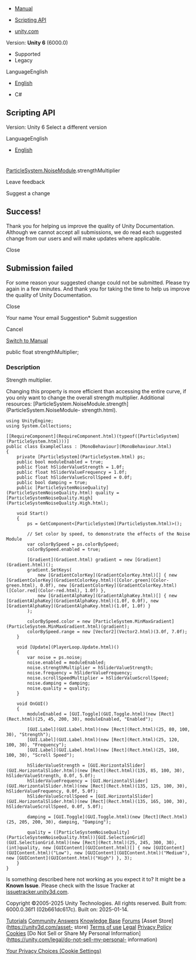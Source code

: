 [ ]()

  * [Manual](../Manual/index.html)
  * [Scripting API](../ScriptReference/index.html)

  * [unity.com](https://unity.com/)

Version: **Unity 6** (6000.0)

  * Supported
  * Legacy

LanguageEnglish

  * [English]()

  * C#

[ ](https://docs.unity3d.com)

## Scripting API

Version: Unity 6 Select a different version

LanguageEnglish

  * [English]()

#
[ParticleSystem.NoiseModule](ParticleSystem.NoiseModule.html).strengthMultiplier

Leave feedback

Suggest a change

## Success!

Thank you for helping us improve the quality of Unity Documentation. Although
we cannot accept all submissions, we do read each suggested change from our
users and will make updates where applicable.

Close

## Submission failed

For some reason your suggested change could not be submitted. Please <a>try
again</a> in a few minutes. And thank you for taking the time to help us
improve the quality of Unity Documentation.

Close

Your name Your email Suggestion* Submit suggestion

Cancel

[Switch to Manual](../Manual/class-ParticleSystem.html "Go to ParticleSystem
Component in the Manual")

public float strengthMultiplier;

### Description

Strength multiplier.

Changing this property is more efficient than accessing the entire curve, if
you only want to change the overall strength multiplier. Additional resources:
[ParticleSystem.NoiseModule.strength](ParticleSystem.NoiseModule-
strength.html).

    
    
    using UnityEngine;
    using System.Collections;  
      
    [[RequireComponent](RequireComponent.html)(typeof([ParticleSystem](ParticleSystem.html)))]
    public class ExampleClass : [MonoBehaviour](MonoBehaviour.html)
    {
        private [ParticleSystem](ParticleSystem.html) ps;
        public bool moduleEnabled = true;
        public float hSliderValueStrength = 1.0f;
        public float hSliderValueFrequency = 1.0f;
        public float hSliderValueScrollSpeed = 0.0f;
        public bool damping = true;
        public [ParticleSystemNoiseQuality](ParticleSystemNoiseQuality.html) quality = [ParticleSystemNoiseQuality.High](ParticleSystemNoiseQuality.High.html);  
      
        void Start()
        {
            ps = GetComponent<[ParticleSystem](ParticleSystem.html)>();  
      
            // Set color by speed, to demonstrate the effects of the Noise Module
            var colorBySpeed = ps.colorBySpeed;
            colorBySpeed.enabled = true;  
      
            [Gradient](Gradient.html) gradient = new [Gradient](Gradient.html)();
            gradient.SetKeys(
                new [GradientColorKey](GradientColorKey.html)[] { new [GradientColorKey](GradientColorKey.html)([Color.green](Color-green.html), 0.0f), new [GradientColorKey](GradientColorKey.html)([Color.red](Color-red.html), 1.0f) },
                new [GradientAlphaKey](GradientAlphaKey.html)[] { new [GradientAlphaKey](GradientAlphaKey.html)(1.0f, 0.0f), new [GradientAlphaKey](GradientAlphaKey.html)(1.0f, 1.0f) }
            );  
      
            colorBySpeed.color = new [ParticleSystem.MinMaxGradient](ParticleSystem.MinMaxGradient.html)(gradient);
            colorBySpeed.range = new [Vector2](Vector2.html)(3.0f, 7.0f);
        }  
      
        void [Update](PlayerLoop.Update.html)()
        {
            var noise = ps.noise;
            noise.enabled = moduleEnabled;
            noise.strengthMultiplier = hSliderValueStrength;
            noise.frequency = hSliderValueFrequency;
            noise.scrollSpeedMultiplier = hSliderValueScrollSpeed;
            noise.damping = damping;
            noise.quality = quality;
        }  
      
        void OnGUI()
        {
            moduleEnabled = [GUI.Toggle](GUI.Toggle.html)(new [Rect](Rect.html)(25, 45, 200, 30), moduleEnabled, "Enabled");  
      
            [GUI.Label](GUI.Label.html)(new [Rect](Rect.html)(25, 80, 100, 30), "Strength");
            [GUI.Label](GUI.Label.html)(new [Rect](Rect.html)(25, 120, 100, 30), "Frequency");
            [GUI.Label](GUI.Label.html)(new [Rect](Rect.html)(25, 160, 100, 30), "Scroll Speed");  
      
            hSliderValueStrength = [GUI.HorizontalSlider](GUI.HorizontalSlider.html)(new [Rect](Rect.html)(135, 85, 100, 30), hSliderValueStrength, 0.0f, 5.0f);
            hSliderValueFrequency = [GUI.HorizontalSlider](GUI.HorizontalSlider.html)(new [Rect](Rect.html)(135, 125, 100, 30), hSliderValueFrequency, 0.0f, 5.0f);
            hSliderValueScrollSpeed = [GUI.HorizontalSlider](GUI.HorizontalSlider.html)(new [Rect](Rect.html)(135, 165, 100, 30), hSliderValueScrollSpeed, 0.0f, 5.0f);  
      
            damping = [GUI.Toggle](GUI.Toggle.html)(new [Rect](Rect.html)(25, 205, 200, 30), damping, "Damping");  
      
            quality = ([ParticleSystemNoiseQuality](ParticleSystemNoiseQuality.html))[GUI.SelectionGrid](GUI.SelectionGrid.html)(new [Rect](Rect.html)(25, 245, 300, 30), (int)quality, new [GUIContent](GUIContent.html)[] { new [GUIContent](GUIContent.html)("Low"), new [GUIContent](GUIContent.html)("Medium"), new [GUIContent](GUIContent.html)("High") }, 3);
        }
    }
    

Is something described here not working as you expect it to? It might be a
**Known Issue**. Please check with the Issue Tracker at
[issuetracker.unity3d.com](https://issuetracker.unity3d.com).

Copyright ©2005-2025 Unity Technologies. All rights reserved. Built from:
6000.0.36f1 (02b661dc617c). Built on: 2025-01-14.

[Tutorials](https://unity3d.com/learn) [Community
Answers](https://answers.unity3d.com) [Knowledge
Base](https://support.unity3d.com/hc/en-us)
[Forums](https://forum.unity3d.com) [Asset Store](https://unity3d.com/asset-
store) [Terms of use](https://docs.unity3d.com/Manual/TermsOfUse.html)
[Legal](https://unity.com/legal) [Privacy
Policy](https://unity.com/legal/privacy-policy)
[Cookies](https://unity.com/legal/cookie-policy) [Do Not Sell or Share My
Personal Information](https://unity.com/legal/do-not-sell-my-personal-
information)

[Your Privacy Choices (Cookie Settings)](javascript:void\(0\);)

